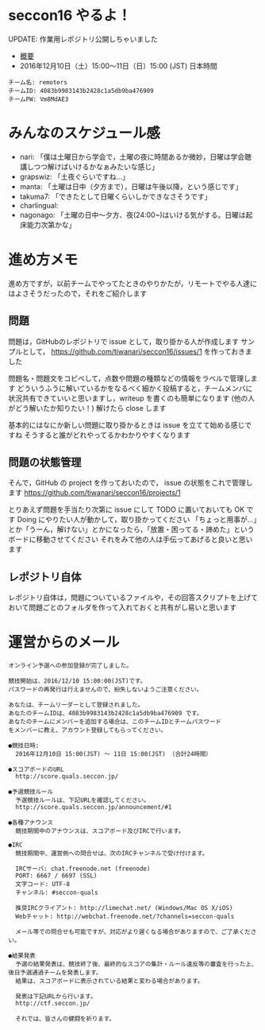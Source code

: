 # seccon16 やるよ！

UPDATE: 作業用レポジトリ公開しちゃいました

- [概要](http://2016.seccon.jp/news/#124)
- 2016年12月10日（土）15:00～11日（日）15:00 (JST) 日本時間

```
チーム名: remoters
チームID: 4083b9983143b2428c1a5db9ba476909
チームPW: Vm8MdAE3
```

# みんなのスケジュール感

- nari: 「僕は土曜日から学会で，土曜の夜に時間あるか微妙，日曜は学会聴講しつつ解けばいけるかなぁみたいな感じ」
- grapswiz: 「土夜ぐらいですね…」
- manta: 「土曜は日中（夕方まで），日曜は午後以降，という感じです」
- takuma7: 「できたとして日曜くらいしかできなさそうです」
- charlingual: 
- nagonago: 「土曜の日中～夕方、夜(24:00~)はいける気がする。日曜は起床能力次第かな」



# 進め方メモ

進め方ですが，以前チームでやってたときのやりかたが，リモートでやる人達にはよさそうだったので，それをご紹介します

## 問題 
問題は，GitHubのレポジトリで issue として，取り掛かる人が作成します
サンプルとして，
https://github.com/tiwanari/seccon16/issues/1
を作っておきました

問題名・問題文をコピペして，点数や問題の種類などの情報をラベルで管理します
どういうふうに解いているかをなるべく細かく投稿すると，チームメンバに状況共有できていいと思いますし，writeup を書くのも簡単になります (他の人がどう解いたか知りたい！)
解けたら close します

基本的にはなにか新しい問題に取り掛かるときは issue を立てて始める感じですね
そうすると誰がどれやってるかわかりやすくなります

## 問題の状態管理
そんで，GitHub の project を作っておいたので， issue の状態をこれで管理します
https://github.com/tiwanari/seccon16/projects/1

とりあえず問題を手当たり次第に issue にして TODO に置いておいても OK です
Doing にやりたい人が動かして，取り掛かってください
「ちょっと用事が…」とか「うーん，解けない」とかになったら，「放置・困ってる・諦めた」というボードに移動させてください
それをみて他の人は手伝ってあげると良いと思います

## レポジトリ自体
レポジトリ自体は，問題についているファイルや，その回答スクリプトを上げておいて問題ごとのフォルダを作って入れておくと共有がし易いと思います


# 運営からのメール

```
オンライン予選への参加登録が完了しました。

競技開始は、2016/12/10 15:00:00(JST)です。
パスワードの再発行は行えませんので、紛失しないようご注意ください。

あなたは、チームリーダーとして登録されました。
あなたのチームIDは、4083b9983143b2428c1a5db9ba476909 です。
あなたのチームにメンバーを追加する場合は、このチームIDとチームパスワード
をメンバーに教え、アカウント登録してもらってください。

●競技日時:
  2016年12月10日 15:00(JST) ～ 11日 15:00(JST) （合計24時間）

●スコアボードのURL
  http://score.quals.seccon.jp/

●予選競技ルール
  予選競技ルールは、下記URLを確認してください。
  http://score.quals.seccon.jp/announcement/#1

●各種アナウンス
  競技期間中のアナウンスは、スコアボード及びIRCで行います。

●IRC
  競技期間中、運営側への問合せは、次のIRCチャンネルで受け付けます。

  IRCサーバ: chat.freenode.net (freenode)
  PORT: 6667 / 6697 (SSL)
  文字コード: UTF-8
  チャンネル: #seccon-quals

  推奨IRCクライアント: http://limechat.net/ (Windows/Mac OS X/iOS)
  Webチャット: http://webchat.freenode.net/?channels=seccon-quals

  メール等での問合せも可能ですが、対応がより遅くなる場合がありますので、ご了承ください。

●結果発表
  予選の結果発表は、競技終了後、最終的なスコアの集計・ルール違反等の審査を行った上、後日予選通過チームを発表します。
  結果は、スコアボードに表示されている結果と変わる場合があります。

  発表は下記URLから行います。
  http://ctf.seccon.jp/

  それでは、皆さんの健闘を祈ります。
```
